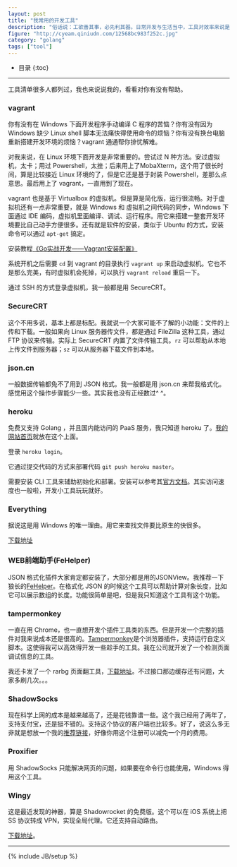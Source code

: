 ```yaml
---
layout: post
title: "我常用的开发工具"
description: "俗话说：工欲善其事，必先利其器。日常开发与生活当中，工具对效率来说是非常重要的。工具用得好，往往能达到事半功倍的效果。"
figure: "http://cyeam.qiniudn.com/12568bc983f252c.jpg"
category: "golang"
tags: ["tool"]
---
```


* 目录
{:toc}

---

工具清单很多人都列过，我也来说说我的，看看对你有没有帮助。

### vagrant

你有没有在 Windows 下面开发程序手动编译 C 程序的苦恼？你有没有因为 Windows 缺少 Linux shell 脚本无法痛快得使用命令的烦恼？你有没有换台电脑重新搭建开发环境的烦恼？vagrant 通通帮你排忧解难。

对我来说，在 Linux 环境下面开发是非常重要的。尝试过 N 种方法。安过虚拟机，太卡；用过 Powershell，太挫；后来用上了MobaXterm，这个用了很长时间，算是比较接近 Linux 环境的了，但是它还是基于封装 Powershell，差那么点意思。最后用上了 vagrant，一直用到了现在。

vagrant 也是基于 Virtualbox 的虚拟机。但是算是简化版，运行很流畅。对于虚拟机还有一点非常重要，就是 Windows 和 虚拟机之间代码的同步，Windows 下面通过 IDE 编码，虚拟机里面编译、调试、运行程序。用它来搭建一整套开发环境要比自己动手方便很多。还有就是软件的安装，类似于 Ubuntu 的方式，安装命令可以通过 `apt-get` 搞定。

安装教程[《Go实战开发——Vagrant安装配置》](https://github.com/astaxie/go-best-practice/blob/master/ebook/zh/01.2.md)

系统开机之后需要 `cd` 到 vagrant 的目录执行 `vagrant up` 来启动虚拟机。它也不是那么完美，有时虚拟机会死掉，可以执行 `vagrant reload` 重启一下。

通过 SSH 的方式登录虚拟机，我一般都是用 SecureCRT。

### SecureCRT

这个不用多说，基本上都是标配。我就说一个大家可能不了解的小功能：文件的上传和下载。一般如果向 Linux 服务器传文件，都是通过 FileZilla 这种工具，通过 FTP 协议来传输。实际上 SecureCRT 内置了文件传输工具。`rz` 可以帮助从本地上传文件到服务器；`sz` 可以从服务器下载文件到本地。

### json.cn

一般数据传输都免不了用到 JSON 格式。我一般都是用 json.cn 来帮我格式化。感觉用这个操作步骤能少一些。其实我也没有正经数过^ ^。

### heroku

免费又支持 Golang ，并且国内能访问的 PaaS 服务，我只知道 heroku 了。[我的网站首页](http://cyeam.com)就放在这个上面。

登录 `heroku login`。

它通过提交代码的方式来部署代码 `git push heroku master`。

需要安装 CLI 工具来辅助初始化和部署。安装可以参考其[官方文档](https://devcenter.heroku.com/articles/heroku-cli)。其实访问速度也一般啦，开发小工具玩玩就好。

### Everything

据说这是用 Windows 的唯一理由。用它来查找文件要比原生的快很多。

[下载地址](https://everything.en.softonic.com/)

### WEB前端助手(FeHelper)

JSON 格式化插件大家肯定都安装了，大部分都是用的JSONView。我推荐一下狼长的[FeHelper](https://chrome.google.com/webstore/detail/web%E5%89%8D%E7%AB%AF%E5%8A%A9%E6%89%8Bfehelper/pkgccpejnmalmdinmhkkfafefagiiiad?utm_source=plus)。在格式化 JSON 的时候这个工具可以帮助计算对象长度，比如它可以展示数组的长度。功能很简单是吧，但是我只知道这个工具有这个功能。

### tampermonkey

一直在用 Chrome，也一直想开发个插件工具类的东西。但是开发一个完整的插件对我来说成本还是很高的。[Tampermonkey](http://tampermonkey.net/)是个浏览器插件，支持运行自定义脚本。这使得我可以高效得开发一些趁手的工具。我在公司就开发了一个检测页面调试信息的工具。

我还卡发了一个 rarbg 页面翻工具，[下载地址](https://greasyfork.org/zh-CN/scripts/27376-rarbg)。不过接口那边缓存还有问题，大家多刷几次。。。

### ShadowSocks

现在科学上网的成本是越来越高了，还是花钱靠谱一些。这个我已经用了两年了，支持支付宝，还是挺不错的。支持这个协议的客户端也比较多。好了，说这么多无非就是想放一个我的[推荐链接](https://portal.shadowsocks.to/aff.php?aff=5842)，好像你用这个注册可以减免一个月的费用。

### Proxifier

用 ShadowSocks 只能解决网页的问题，如果要在命令行也能使用，Windows 得用这个工具。

### Wingy

这是最近发现的神器，算是 Shadowrocket 的免费版。这个可以在 iOS 系统上把 SS 协议转成 VPN，实现全局代理。它还支持自动路由。

[下载地址](https://itunes.apple.com/us/app/wingy-http-s-socks5-proxy-utility/id1178584911?mt=8)。




---

{% include JB/setup %}
